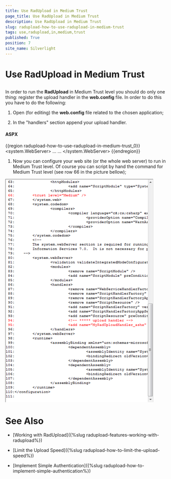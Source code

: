 ```yaml
---
title: Use RadUpload in Medium Trust
page_title: Use RadUpload in Medium Trust
description: Use RadUpload in Medium Trust
slug: radupload-how-to-use-radupload-in-medium-trust
tags: use,radupload,in,medium,trust
published: True
position: 7
site_name: Silverlight
---
```


# Use RadUpload in Medium Trust



## 

In order to run the __RadUpload__ in Medium Trust level you should do only one thing: register the upload handler in the __web.config__ file. In order to do this you have to do the following:

1. Open (for editing) the __web.config__ file related to the chosen application; 

1. In the "handlers" section append your upload handler.


#### __ASPX__

{{region radupload-how-to-use-radupload-in-medium-trust_0}}
	<system.WebServer>
	    <handlers>
	        <add name="MyRadUploadHandler_ashx" 
	             path="MyRadUploadHandler.ashx" 
	             verb="*" 
	             type="Telerik.Windows.RadUploadHandler" />
	        ...
	    </handlers>
	    ...
	</system.WebServer>
	{{endregion}}



1. Now you can configure your web site (or the whole web server) to run in Medium Trust level. Of course you can script by hand the command for Medium Trust level (see row 66 in the picture bellow);

![](images/RadUpload_How_To_Medium_Trust_01.png)

# See Also

 * [Working with RadUpload]({%slug radupload-features-working-with-radupload%})

 * [Limit the Upload Speed]({%slug radupload-how-to-limit-the-upload-speed%})

 * [Implement Simple Authentication]({%slug radupload-how-to-implement-simple-authentication%})
